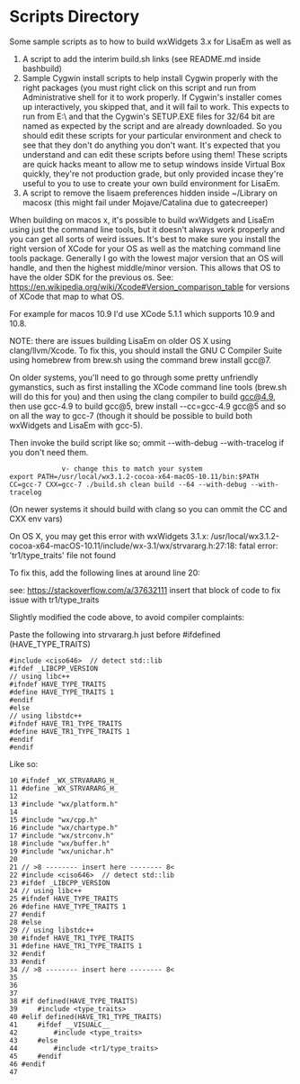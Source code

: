 # Scripts Directory

Some sample scripts as to how to build wxWidgets 3.x for LisaEm as well as
1. A script to add the interim build.sh links (see README.md inside bashbuild)
2. Sample Cygwin install scripts to help install Cygwin properly with the right
   packages (you must right click on this script and run from Administrative shell
   for it to work properly. If Cygwin's installer comes up interactively, you skipped
   that, and it will fail to work. This expects to run from E:\ and that the
   Cygwin's SETUP.EXE files for 32/64 bit are named as expected by the script
   and are already downloaded.
   So you should edit these scripts for your particular environment and check to
   see that they don't do anything you don't want. It's expected that you understand
   and can edit these scripts before using them! These scripts are quick hacks
   meant to allow me to setup windows inside Virtual Box quickly, they're not
   production grade, but only provided incase they're useful to you to use to
   create your own build environment for LisaEm.
3. A script to remove the lisaem preferences hidden inside ~/Library on macosx
   (this might fail under Mojave/Catalina due to gatecreeper)

When building on macos x, it's possible to build wxWidgets and LisaEm using
just the command line tools, but it doesn't always work properly and you can
get all sorts of weird issues. It's best to make sure you install the right
version of XCode for your OS as well as the matching command line tools package.
Generally I go with the lowest major version that an OS will handle, and then
the highest middle/minor version. This allows that OS to have the older SDK
for the previous os. See: https://en.wikipedia.org/wiki/Xcode#Version_comparison_table
for versions of XCode that map to what OS.

For example for macos 10.9 I'd use XCode 5.1.1 which supports 10.9 and 10.8.

NOTE: there are issues building LisaEm on older OS X using clang/llvm/Xcode.
To fix this, you should install the GNU C Compiler Suite using homebrew from
brew.sh using the command brew install gcc@7.

On older systems, you'll need to go through some pretty unfriendly gymanstics,
such as first installing the XCode command line tools (brew.sh will do this for you)
and then using the clang compiler to build gcc@4.9, then use gcc-4.9 to build gcc@5,
brew install --cc=gcc-4.9 gcc@5 
and so on all the way to gcc-7 (though it should be possible to build both wxWidgets
and LisaEm with gcc-5).

Then invoke the build script like so; ommit --with-debug --with-tracelog if you don't
need them.

                 v- change this to match your system
    export PATH=/usr/local/wx3.1.2-cocoa-x64-macOS-10.11/bin:$PATH
    CC=gcc-7 CXX=gcc-7 ./build.sh clean build --64 --with-debug --with-tracelog

(On newer systems it should build with clang so you can ommit the CC and CXX env vars)

On OS X, you may get this error with wxWidgets 3.1.x:
/usr/local/wx3.1.2-cocoa-x64-macOS-10.11/include/wx-3.1/wx/strvararg.h:27:18: fatal error: 'tr1/type_traits' file not found

To fix this, add the following lines at around line 20:

see: https://stackoverflow.com/a/37632111
insert that block of code to fix issue with tr1/type_traits

Slightly modified the code above, to avoid compiler complaints:

Paste the following into strvararg.h just before #ifdefined (HAVE_TYPE_TRAITS)

    #include <ciso646>  // detect std::lib
    #ifdef _LIBCPP_VERSION
    // using libc++
    #ifndef HAVE_TYPE_TRAITS
    #define HAVE_TYPE_TRAITS 1
    #endif
    #else
    // using libstdc++
    #ifndef HAVE_TR1_TYPE_TRAITS
    #define HAVE_TR1_TYPE_TRAITS 1
    #endif
    #endif


Like so:

    10 #ifndef _WX_STRVARARG_H_
    11 #define _WX_STRVARARG_H_
    12 
    13 #include "wx/platform.h"
    14 
    15 #include "wx/cpp.h"
    16 #include "wx/chartype.h"
    17 #include "wx/strconv.h"
    18 #include "wx/buffer.h"
    19 #include "wx/unichar.h"
    20 
    21 // >8 -------- insert here -------- 8<
    22 #include <ciso646>  // detect std::lib
    23 #ifdef _LIBCPP_VERSION
    24 // using libc++
    25 #ifndef HAVE_TYPE_TRAITS
    26 #define HAVE_TYPE_TRAITS 1
    27 #endif
    28 #else
    29 // using libstdc++
    30 #ifndef HAVE_TR1_TYPE_TRAITS
    31 #define HAVE_TR1_TYPE_TRAITS 1
    32 #endif
    33 #endif
    34 // >8 -------- insert here -------- 8<
    35 
    36 
    37 
    38 #if defined(HAVE_TYPE_TRAITS)
    39     #include <type_traits>
    40 #elif defined(HAVE_TR1_TYPE_TRAITS)
    41     #ifdef __VISUALC__
    42         #include <type_traits>
    43     #else
    44         #include <tr1/type_traits>
    45     #endif
    46 #endif
    47 

